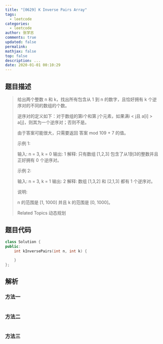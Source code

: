 ```yaml
---
title: "[0629] K Inverse Pairs Array"
tags:
  - leetcode
categories:
  - leetcode
author: 张学志
comments: true
updated: false
permalink:
mathjax: false
top: false
description: ...
date: 2020-01-01 00:10:29
---
```


## 题目描述

> 给出两个整数 n 和 k，找出所有包含从 1 到 n 的数字，且恰好拥有 k 个逆序对的不同的数组的个数。 
> 
> 逆序对的定义如下：对于数组的第i个和第 j个元素，如果满i < j且 a[i] > a[j]，则其为一个逆序对；否则不是。 
> 
> 由于答案可能很大，只需要返回 答案 mod 109 + 7 的值。 
> 
> 示例 1: 
> 
> 
> 输入: n = 3, k = 0
> 输出: 1
> 解释: 
> 只有数组 [1,2,3] 包含了从1到3的整数并且正好拥有 0 个逆序对。
> 
> 
> 示例 2: 
> 
> 
> 输入: n = 3, k = 1
> 输出: 2
> 解释: 
> 数组 [1,3,2] 和 [2,1,3] 都有 1 个逆序对。
> 
> 
> 说明: 
> 
> 
> n 的范围是 [1, 1000] 并且 k 的范围是 [0, 1000]。 
> 
> Related Topics 动态规划

## 题目代码

```cpp
class Solution {
public:
    int kInversePairs(int n, int k) {
        
    }
};
```

## 解析

### 方法一

```cpp

```

### 方法二

```cpp

```

### 方法三

```cpp

```

